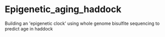 # Epigenetic_aging_haddock
Building an 'epigenetic clock' using whole genome bisulfite sequencing to predict age in haddock
